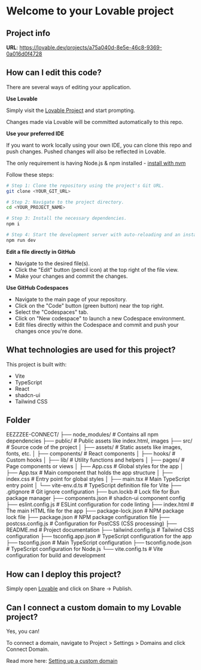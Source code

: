 # Welcome to your Lovable project

## Project info

**URL**: https://lovable.dev/projects/a75a040d-8e5e-46c8-9369-0a016d0f4728

## How can I edit this code?

There are several ways of editing your application.

**Use Lovable**

Simply visit the [Lovable Project](https://lovable.dev/projects/a75a040d-8e5e-46c8-9369-0a016d0f4728) and start prompting.

Changes made via Lovable will be committed automatically to this repo.

**Use your preferred IDE**

If you want to work locally using your own IDE, you can clone this repo and push changes. Pushed changes will also be reflected in Lovable.

The only requirement is having Node.js & npm installed - [install with nvm](https://github.com/nvm-sh/nvm#installing-and-updating)

Follow these steps:

```sh
# Step 1: Clone the repository using the project's Git URL.
git clone <YOUR_GIT_URL>

# Step 2: Navigate to the project directory.
cd <YOUR_PROJECT_NAME>

# Step 3: Install the necessary dependencies.
npm i

# Step 4: Start the development server with auto-reloading and an instant preview.
npm run dev
```

**Edit a file directly in GitHub**

- Navigate to the desired file(s).
- Click the "Edit" button (pencil icon) at the top right of the file view.
- Make your changes and commit the changes.

**Use GitHub Codespaces**

- Navigate to the main page of your repository.
- Click on the "Code" button (green button) near the top right.
- Select the "Codespaces" tab.
- Click on "New codespace" to launch a new Codespace environment.
- Edit files directly within the Codespace and commit and push your changes once you're done.

## What technologies are used for this project?

This project is built with:

- Vite
- TypeScript
- React
- shadcn-ui
- Tailwind CSS

## Folder 
EEZZZEE-CONNECT/
├── node_modules/          # Contains all npm dependencies
├── public/                # Public assets like index.html, images
├── src/                   # Source code of the project
│   ├── assets/            # Static assets like images, fonts, etc.
│   ├── components/        # React components
│   ├── hooks/             # Custom hooks
│   ├── lib/               # Utility functions and helpers
│   ├── pages/             # Page components or views
│   ├── App.css            # Global styles for the app
│   ├── App.tsx            # Main component that holds the app structure
│   ├── index.css          # Entry point for global styles
│   ├── main.tsx           # Main TypeScript entry point
│   └── vite-env.d.ts      # TypeScript definition file for Vite
├── .gitignore             # Git ignore configuration
├── bun.lockb              # Lock file for Bun package manager
├── components.json        # shadcn-ui component config
├── eslint.config.js       # ESLint configuration for code linting
├── index.html             # The main HTML file for the app
├── package-lock.json      # NPM package lock file
├── package.json           # NPM package configuration file
├── postcss.config.js      # Configuration for PostCSS (CSS processing)
├── README.md              # Project documentation
├── tailwind.config.js     # Tailwind CSS configuration
├── tsconfig.app.json      # TypeScript configuration for the app
├── tsconfig.json          # Main TypeScript configuration
├── tsconfig.node.json     # TypeScript configuration for Node.js
└── vite.config.ts         # Vite configuration for build and development

## How can I deploy this project?

Simply open [Lovable](https://lovable.dev/projects/a75a040d-8e5e-46c8-9369-0a016d0f4728) and click on Share -> Publish.

## Can I connect a custom domain to my Lovable project?

Yes, you can!

To connect a domain, navigate to Project > Settings > Domains and click Connect Domain.

Read more here: [Setting up a custom domain](https://docs.lovable.dev/tips-tricks/custom-domain#step-by-step-guide)
